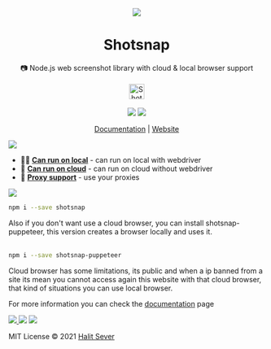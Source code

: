 <p align="center" class="logo-section">
<img src="https://i.ibb.co/3dMGNbQ/9179fcb5-b9e2-4a34-be0a-80c4318ac199.png"/>
<h1 align="center">Shotsnap</h1>

<p align="center">
📷 Node.js web screenshot library with cloud & local browser support<br>
<br/>
  <a  href="https://www.producthunt.com/posts/shotsnap?utm_source=badge-featured&utm_medium=badge&utm_souce=badge-shotsnap"  target="_blank"><img  src="https://api.producthunt.com/widgets/embed-image/v1/featured.svg?post_id=361871&theme=light"  alt="Shotsnap - screenshot&#0044;&#0032;web&#0032;capture | Product Hunt"  height="30" /></a>
<br/><br/>
<img src="https://img.shields.io/github/sponsors/halitsever"/> 
  <img src="https://img.shields.io/github/license/halitsever/shotsnap"/> 

</p>
<p align="center">
<a align="center" href="https://halitsever.github.io/shotsnap/">Documentation</a> | <a href="https://halitsever.github.io/shotsnap/">Website</a>

  </p>
</p>


<a align="center">
<img src="https://halitsever-api.vercel.app/api/details"/>
</a>

- 🧑‍💻 [**Can run on local**](#) - can run on local with webdriver
- 📝 [**Can run on cloud**](#) - can run on cloud without webdriver
- 🎨 [**Proxy support**](#) - use your proxies




<a align="center" >
<img src="https://halitsever-api.vercel.app/api/installation"/>
</a>




```bash
npm i --save shotsnap
```

Also if you don't want use a cloud browser, you can install shotsnap-puppeteer, this version creates a browser locally and uses it.</br></br>


```bash
npm i --save shotsnap-puppeteer
```

Cloud browser has some limitations, its public and when a ip banned from a site its mean you cannot access again this website with that cloud browser, that kind of situations you can use local browser.

For more information you can check the <a href="https://halitsever.github.io/shotsnap/">documentation</a> page
  



<a align="center" href="https://github.com/halitsever/shotsnap/issues">
<img src="https://halitsever-api.vercel.app/api/issue"/>
</a>

<a align="center">
<img src="https://halitsever-api.vercel.app/api/sponsor"/>
</a>


<a align="center">
<img src="https://halitsever-api.vercel.app/api/license"/>
</a>

<p>
  MIT License © 2021 <a href="https://www.github.com/halitsever">Halit Sever</a>
</p>

